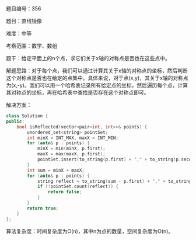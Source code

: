 题目编号：356

题目：直线镜像

难度：中等

考察范围：数学、数组

题干：给定平面上的n个点，求它们关于x轴的对称点是否也在这些点中。

解题思路：对于每个点，我们可以通过计算其关于x轴的对称点的坐标，然后判断这个对称点是否也在给定的点集中。具体来说，对于点(x,y)，其关于x轴的对称点为(x,-y)。我们可以用一个哈希表记录所有给定点的坐标，然后遍历每个点，计算其对称点的坐标，再在哈希表中查找是否存在这个对称点即可。

解决方案：

```cpp
class Solution {
public:
    bool isReflected(vector<pair<int, int>>& points) {
        unordered_set<string> pointSet;
        int minX = INT_MAX, maxX = INT_MIN;
        for (auto& p : points) {
            minX = min(minX, p.first);
            maxX = max(maxX, p.first);
            pointSet.insert(to_string(p.first) + "," + to_string(p.second));
        }
        int sum = minX + maxX;
        for (auto& p : points) {
            string reflect = to_string(sum - p.first) + "," + to_string(p.second);
            if (!pointSet.count(reflect)) {
                return false;
            }
        }
        return true;
    }
};
```

算法复杂度：时间复杂度为O(n)，其中n为点的数量，空间复杂度为O(n)。